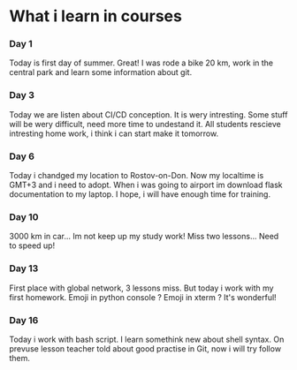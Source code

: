 # What i learn in courses
### Day 1
Today is first day of summer. Great! 
I was rode a bike 20 km, work in the central park and learn some information about git.

### Day 3
Today we are listen about CI/CD conception. It is wery intresting.
Some stuff will be wery difficult, need more time to undestand it.
All students rescieve intresting home work, i think i can start make it tomorrow.

### Day 6
Today i chandged my location to Rostov-on-Don. Now my localtime is GMT+3 and i need to adopt.
When i was going to airport im download flask documentation to my laptop. I hope, i will have enough time for training.

### Day 10
3000 km in car... Im not keep up my study work! Miss two lessons... Need to speed up!

### Day 13
First place with global network, 3 lessons miss. 
But today i work with my first homework. Emoji in python console ? Emoji in xterm ? It's wonderful!

### Day 16
Today i work with bash script. I learn somethink new about shell syntax. On prevuse lesson teacher told about good practise in Git, now i will try follow them.